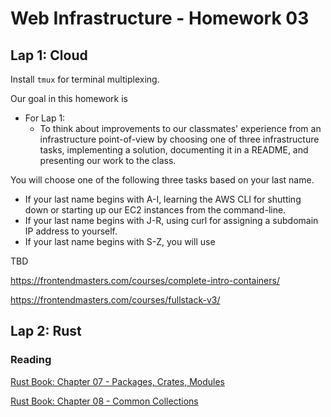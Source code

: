


# Web Infrastructure - Homework 03

## Lap 1: Cloud

Install `tmux` for terminal multiplexing.

Our goal in this homework is
* For Lap 1:
	* To think about improvements to our classmates' experience from an infrastructure point-of-view by choosing one of three infrastructure tasks, implementing a solution, documenting it in a README, and presenting our work to the class.

You will choose one of the following three tasks based on your last name.

* If your last name begins with A-I, learning the AWS CLI for shutting down or starting up our EC2 instances from the command-line.
* If your last name begins with J-R, using curl for assigning a subdomain IP address to yourself.
* If your last name begins with S-Z, you will use 

TBD

https://frontendmasters.com/courses/complete-intro-containers/

https://frontendmasters.com/courses/fullstack-v3/

## Lap 2: Rust

### Reading

[Rust Book: Chapter 07 - Packages, Crates, Modules](https://rust-book.cs.brown.edu/ch07-00-managing-growing-projects-with-packages-crates-and-modules.html)

[Rust Book: Chapter 08 - Common Collections](https://rust-book.cs.brown.edu/ch08-00-common-collections.html)